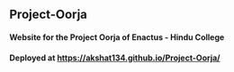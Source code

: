 ## Project-Oorja
#### Website for the Project Oorja of Enactus - Hindu College
#### Deployed at https://akshat134.github.io/Project-Oorja/
